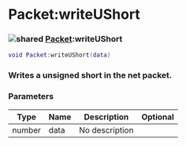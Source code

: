 # Packet:writeUShort

### ![shared](../../home/packet/.gitbook/assets/shared.png) [Packet](../../home/packet/home/Packet/):writeUShort

```lua
void Packet:writeUShort(data)
```

### Writes a unsigned short in the net packet.

### Parameters

| Type   | Name | Description    | Optional |
| ------ | ---- | -------------- | -------: |
| number | data | No description |          |
